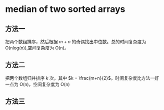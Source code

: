 # median of two sorted arrays

## 方法一

把两个数组排序，然后根据 $m\plus n$ 的奇偶找出中位数。总的时间复杂度为 O(nlog(n)),空间复杂度为 O(n)。

## 方法二

把两个数组归并排序 $k$ 次，其中 $k = \frac{m+n}{2}$。时间复杂度比方法一好一点为 O(n)，空间复杂度为 O(n)

## 方法三
